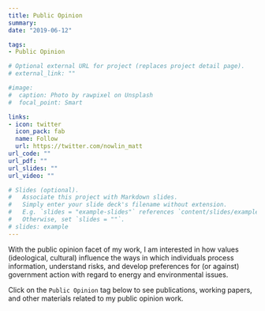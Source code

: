 ```yaml
---
title: Public Opinion 
summary: 
date: "2019-06-12"

tags:
- Public Opinion

# Optional external URL for project (replaces project detail page).
# external_link: ""

#image:
#  caption: Photo by rawpixel on Unsplash
#  focal_point: Smart

links:
- icon: twitter
  icon_pack: fab
  name: Follow
  url: https://twitter.com/nowlin_matt
url_code: ""
url_pdf: ""
url_slides: ""
url_video: ""

# Slides (optional).
#   Associate this project with Markdown slides.
#   Simply enter your slide deck's filename without extension.
#   E.g. `slides = "example-slides"` references `content/slides/example-slides.md`.
#   Otherwise, set `slides = ""`.
# slides: example
---
```


With the public opinion facet of my work, I am interested in how values (ideological, cultural) influence the ways in which individuals process information, understand risks, and develop preferences for (or against) government action with regard to energy and environmental issues.

Click on the `Public Opinion` tag below to see publications, working papers, and other materials related to my public opinion work. 